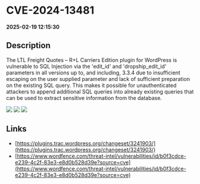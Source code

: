 # CVE-2024-13481

**2025-02-19 12:15:30**

## Description
The LTL Freight Quotes – R+L Carriers Edition plugin for WordPress is vulnerable to SQL Injection via the 'edit_id' and 'dropship_edit_id' parameters in all versions up to, and including, 3.3.4 due to insufficient escaping on the user supplied parameter and lack of sufficient preparation on the existing SQL query.  This makes it possible for unauthenticated attackers to append additional SQL queries into already existing queries that can be used to extract sensitive information from the database.

![](https://img.shields.io/static/v1?label=Score&message=7.5&color=red)
![](https://img.shields.io/static/v1?label=Severity&message=HIGH&color=red)
![](https://img.shields.io/static/v1?label=CWE&message=SQL&color=green)

## Links
- [https://plugins.trac.wordpress.org/changeset/3241903/](https://plugins.trac.wordpress.org/changeset/3241903/)
- [https://www.wordfence.com/threat-intel/vulnerabilities/id/b0f3cdce-e239-4c2f-83e3-e8d0b528d39e?source=cve](https://www.wordfence.com/threat-intel/vulnerabilities/id/b0f3cdce-e239-4c2f-83e3-e8d0b528d39e?source=cve)
